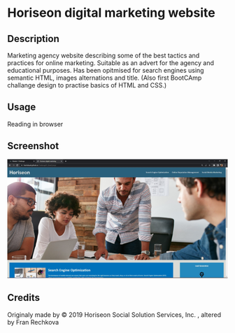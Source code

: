 # Horiseon digital marketing website

## Description
Marketing agency website describing some of the best tactics and practices for online marketing. Suitable as an advert for the agency and educational purposes.
Has been opitmised for search engines using semantic HTML, images alternations and title. (Also first BootCAmp challange design to practise basics of HTML and CSS.)

## Usage
Reading in browser

## Screenshot
![image info](.\assets\images\ScreenShot.jpg)

## Credits
Originaly made by &copy; 2019 Horiseon Social Solution Services, Inc. , altered by Fran Rechkova

